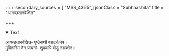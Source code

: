 +++
secondary_sources = [ "MSS_4365",]
jsonClass = "Subhaashita"
title = "आगच्छतानवेक्षित"

+++

<details open><summary>Text</summary>

आगच्छतानवेक्षित- पृष्ठेनार्थी वराटकेनेव।  
मुषितास्मि तेन जघनां- शुकमपि वोढुं नशक्तेन॥
</details>
